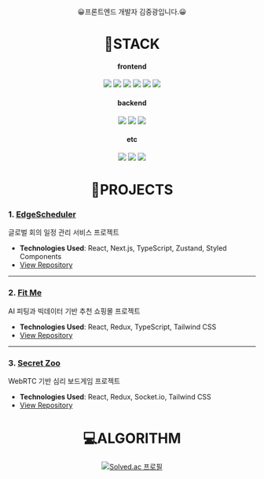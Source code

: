 <div align=center>😀프론트엔드 개발자 김중광입니다.😀</div>

<h1 align=center>📃STACK</h1>
<div align=center>
  <h4>frontend</h4>
  <img src="https://img.shields.io/badge/javascript-007396?style=for-the-badge&logo=javascript&logoColor=white"> 
  <img src="https://img.shields.io/badge/typescript-3776AB?style=for-the-badge&logo=typescript&logoColor=white"> 
  <img src="https://img.shields.io/badge/react-61DAFB?style=for-the-badge&logo=react&logoColor=black">
  <img src="https://img.shields.io/badge/next.js-000000?style=for-the-badge&logo=nextdotjs&logoColor=white">
  <img src="https://img.shields.io/badge/vue.js-4FC08D?style=for-the-badge&logo=vuedotjs&logoColor=white">
  <img src="https://img.shields.io/badge/redux-764ABC?style=for-the-badge&logo=redux&logoColor=white">

 <h4>backend</h4>
  <img src="https://img.shields.io/badge/java-007396?style=for-the-badge&logo=java&logoColor=white"> 
  <img src="https://img.shields.io/badge/spring-6DB33F?style=for-the-badge&logo=spring&logoColor=white">
  <img src="https://img.shields.io/badge/springboot-6DB33F?style=for-the-badge&logo=springboot&logoColor=white">

  <h4>etc</h4>
  <img src="https://img.shields.io/badge/mysql-4479A1?style=for-the-badge&logo=mysql&logoColor=white">
  <img src="https://img.shields.io/badge/git-F05032?style=for-the-badge&logo=git&logoColor=white">
  <img src="https://img.shields.io/badge/jira-0052CC?style=for-the-badge&logo=jira&logoColor=white">
</div>

<h1 align=center>📄PROJECTS</h1>

### 1. [EdgeScheduler](https://github.com/EdgeScheduler-SSAFY)
글로벌 회의 일정 관리 서비스 프로젝트

- **Technologies Used**: React, Next.js, TypeScript, Zustand, Styled Components
- [View Repository](https://github.com/EdgeScheduler-SSAFY)

---

### 2. [Fit Me](https://github.com/kimjungkwang1/fit-me)
AI 피팅과 빅데이터 기반 추천 쇼핑몰 프로젝트

- **Technologies Used**: React, Redux, TypeScript, Tailwind CSS
- [View Repository](https://github.com/kimjungkwang1/fit-me)

---

### 3. [Secret Zoo](https://github.com/Fiveguys-secretzoo/Secretzoo)
WebRTC 기반 심리 보드게임 프로젝트

- **Technologies Used**: React, Redux, Socket.io, Tailwind CSS
- [View Repository](https://github.com/Fiveguys-secretzoo/Secretzoo)

<h1 align=center>💻ALGORITHM</h1>
<div align=center>

[![Solved.ac 프로필](http://mazassumnida.wtf/api/v2/generate_badge?boj=back0923)](https://solved.ac/back0923)

</div>
